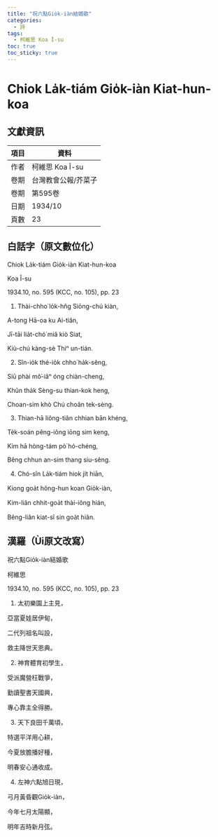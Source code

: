 ```yaml
---
title: "祝六點Gio̍k-iàn結婚歌"
categories:
  - 詩
tags:
  - 柯維思 Koa Î-su
toc: true
toc_sticky: true
---
```


# Chiok La̍k-tiám Gio̍k-iàn Kiat-hun-koa

## 文獻資訊

| 項目 | 資料 |
|---|---|
| 作者 | 柯維思 Koa Î-su |
| 卷期 | 台灣教會公報/芥菜子 |
| 卷期 | 第595卷 |
| 日期 | 1934/10 |
| 頁數 | 23 |

## 白話字（原文數位化）

Chiok La̍k-tiám Gio̍k-iàn Kiat-hun-koa

Koa Î-su

1934.10, no. 595 (KCC, no. 105), pp. 23

1. Thài-chho͘ lo̍k-hn̂g Siōng-chú kiàn,

A-tong Hā-oa ku Ai-tiân,

Jī-tāi lia̍t-chó͘ miâ kiò Siat,

Kiù-chú kàng-sè Thiⁿ un-tián.

2. Sîn-io̍k thé-io̍k chho͘ ha̍k-sêng,

Siū phài mô͘-iâⁿ óng chiàn-cheng,

Khûn tha̍k Sèng-su thian-kok heng,

Choan-sim khò Chú choân tek-sèng.

3. Thian-hā liông-tiân chhian bān khéng,

Te̍k-soán pêng-iông iōng sim keng,

Kim hā hòng-tám pò͘ hó-chéng,

Bêng chhun an-sim thang siu-sêng.

4. Chó-sîn La̍k-tiám hiok ji̍t hiān,

Kiong goa̍t hông-hun koan Gio̍k-iàn,

Kim-liân chhit-goa̍t thài-iông hián,

Bêng-liân kiat-sî sin goa̍t hiân.

## 漢羅（Ùi原文改寫）

祝六點Gio̍k-iàn結婚歌

柯維思

1934.10, no. 595 (KCC, no. 105), pp. 23

1. 太初樂園上主見，

亞當夏娃居伊甸，

二代列祖名叫設，

救主降世天恩典。

2. 神育體育初學生，

受派魔營枉戰爭，

勤讀聖書天國興，

專心靠主全得勝。

3. 天下良田千萬頃，

特選平洋用心耕，

今夏放膽播好種，

明春安心通收成。

4. 左神六點旭日現，

弓月黃昏觀Gio̍k-iàn，

今年七月太陽顯，

明年吉時新月弦。
